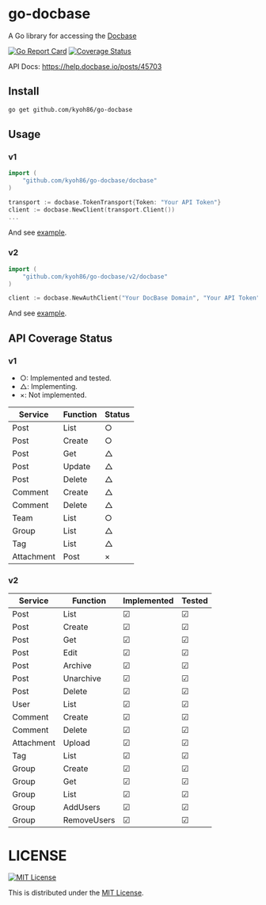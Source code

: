 # go-docbase

A Go library for accessing the [Docbase](https://docbase.io)

[![Go Report Card](https://goreportcard.com/badge/github.com/kyoh86/go-docbase)](https://goreportcard.com/report/github.com/kyoh86/go-docbase)
[![Coverage Status](https://img.shields.io/codecov/c/github/kyoh86/go-docbase.svg)](https://codecov.io/gh/kyoh86/go-docbase)

API Docs: https://help.docbase.io/posts/45703

## Install

```sh
go get github.com/kyoh86/go-docbase
```

## Usage

### v1

```go
import (
	"github.com/kyoh86/go-docbase/docbase"
)

transport := docbase.TokenTransport{Token: "Your API Token"}
client := docbase.NewClient(transport.Client())
...
```

And see [example](./cmd/go-docbase-sample/main.go).

### v2

```go
import (
	"github.com/kyoh86/go-docbase/v2/docbase"
)

client := docbase.NewAuthClient("Your DocBase Domain", "Your API Token")
```

And see [example](./v2/cmd/go-docbase-sample/main.go).

## API Coverage Status

### v1

* ○: Implemented and tested.
* △: Implementing.
* ×: Not implemented.

| Service | Function | Status |
| --- | --- | --- |
| Post | List | ○ |
| Post | Create | ○ |
| Post | Get | △ |
| Post | Update | △ |
| Post | Delete | △ |
| Comment | Create | △ |
| Comment | Delete | △ |
| Team | List | ○ |
| Group | List | △ |
| Tag | List | △ |
| Attachment | Post | × |

### v2
| Service | Function | Implemented | Tested |
| --- | --- | --- | --- |
| Post | List | ☑ | ☑ |
| Post | Create | ☑ | ☑ |
| Post | Get | ☑ | ☑ |
| Post | Edit | ☑ | ☑ |
| Post | Archive | ☑ | ☑ |
| Post | Unarchive | ☑ | ☑ |
| Post | Delete | ☑ | ☑ |
| User | List | ☑ | ☑ |
| Comment | Create | ☑ | ☑ |
| Comment | Delete | ☑ | ☑ |
| Attachment | Upload | ☑ | ☑ |
| Tag | List | ☑ | ☑ |
| Group | Create | ☑ | ☑ |
| Group | Get | ☑ | ☑ |
| Group | List | ☑ | ☑ |
| Group | AddUsers | ☑ | ☑ |
| Group | RemoveUsers | ☑ | ☑ |

# LICENSE

[![MIT License](http://img.shields.io/badge/license-MIT-blue.svg)](http://www.opensource.org/licenses/MIT)

This is distributed under the [MIT License](http://www.opensource.org/licenses/MIT).
